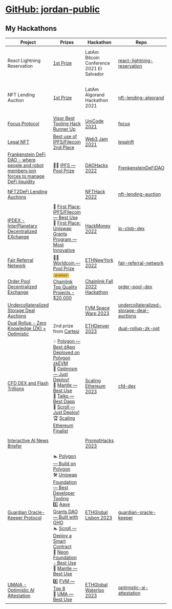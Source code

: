 # [GitHub: jordan-public](https://github.com/jordan-public)

## My Hackathons

| Project | Prizes | Hackathon | Repo | Team |
| - | - | - | - | - |
| React Lightning Reservation | [1st Prize](https://youtu.be/f0T1AIRNWpg) | LatAm Bitcoin Conference 2021 El Salvador    | [react-lightning-reservation](https://github.com/react-lightning-reservation/react-lightning-reservation) | Dad & Daughter:<br>Jordan Stojanovski,<br>Andrea Stojanovski |
|  NFT Lending Auction  | [1st Prize](https://raw.githubusercontent.com/nft-lending/nft-lending-algorand/main/doc/Algorand%20LatAm%202021%20-%20awards.jpeg)   |  LatAm Algorand Hackathon 2021 | [nft-lending-algorand](https://github.com/nft-lending/nft-lending-algorand) |Dad & Daughter:<br>Jordan Stojanovski,<br>Andrea Stojanovski|
| [Focus Protocol](https://showcase.ethglobal.com/unicode/focus)| [Visor Best Tooling Hack Runner Up](https://showcase.ethglobal.com/unicode/focus) | [UniCode 2021](https://unicode.ethglobal.com/) | [focus](https://github.com/jordan-public/focus) | solo:<br>Jordan Stojanovski |
| [Legal NFT](https://showcase.ethglobal.com/web3jam/legalnft) | [Best use of IPFS/Filecoin 2nd Place](https://showcase.ethglobal.com/web3jam/legalnft) | [Web3 Jam 2021](https://web3jam.ethglobal.com/) | [legalnft](https://github.com/jordan-public/legalnft) |solo:<br>Jordan Stojanovski |
| [Frankenstein DeFi DAO - where people and robot members join forces to manage DeFi liquidity](https://showcase.ethglobal.com/daohacks/frankensteindefidao-sojy5) | 🏊‍♂️ [IPFS — Pool Prize](https://ethglobal.com/showcase/frankensteindefidao-sojy5) | [DAOHacks 2022](https://dao.ethglobal.com/) | [FrenkensteinDeFiDAO](https://github.com/FrankensteinDeFiDAO/FrenkensteinDeFiDAO) | Jordan Stojanovski,<br>Albert Garuda,<br>Raghav Rmadya |
| [NFT2DeFi Lending Auctions](https://ethglobal.com/showcase/nft2defi-o4x4e) | | [NFTHack 2022](https://ethglobal.com/events/nfthack2022) | [nft-lending-auction](https://github.com/jordan-public/nft-lending-auction) | solo:<br>Jordan Stojanovski|
| [IPDEX - InterPlanetary Decentralized EXchange](https://ethglobal.com/showcase/ipdex-interplanetary-decentralized-exchange-498o0) | 🥇 [First Place: IPFS/Filecoin — Best Use](https://showcase.ethglobal.com/hackmoney2022/ipdex-interplanetary-decentralized-exchange-498o0)<br>🥇 [First Place: Uniswap Grants Program — Most Innovative](https://showcase.ethglobal.com/hackmoney2022/ipdex-interplanetary-decentralized-exchange-498o0) | [HackMoney 2022](https://ethglobal.com/events/hackmoney2022) | [ip-clob-dex](https://github.com/jordan-public/ip-clob-dex) | solo:<br>Jordan Stojanovski|
| [Fair Referral Network](https://ethglobal.com/showcase/fair-referral-network-cz9m0) | 🏊‍♂️ [Worldcoin — Pool Prize](https://ethglobal.com/showcase/fair-referral-network-cz9m0)| [ETHNewYork 2022](https://ethglobal.com/events/ethnewyork2022) | [fair-referral-network](https://github.com/jordan-public/fair-referral-network)| solo:<br>Jordan Stojanovski|
| [Order Pool Decentralized Exchange](https://devpost.com/software/order-pool-dex) | [![WINNER](./WINNER.png) Chainlink Top Quality Projects - $20,000](https://devpost.com/software/order-pool-dex) | [Chainlink Fall 2022 Hackathon](https://chain.link/hackathon) | [order-pool-dex](https://github.com/jordan-public/order-pool-dex) | solo:<br>Jordan Stojanovski|
| [Undercollateralized Storage Deal Auctions](https://ethglobal.com/showcase/undercollateralized-storage-deal-auctions-j8xkt) | | [FVM Space Warp 2023](https://ethglobal.com/events/spacewarp) | [undercollateralized-storage-deal-auctions](https://github.com/jordan-public/undercollateralized-storage-deal-auctions)| solo:<br>Jordan Stojanovski|
| [Dual Rollup - Zero Knowledge (ZK) + Optimistic](https://app.buidlbox.io/projects/dual-rollup-zk-opt) | 2nd prize from [Cartesi](https://cartesi.io/) | [ETHDenver 2023](https://app.buidlbox.io/ethdenver/ethdenver-2023) |[dual-rollup-zk-opt](https://github.com/jordan-public/dual-rollup-zk-opt)| Jordan Stojanovski,<br>Miha Lotrič |
| [CFD DEX and Flash Trillions](https://ethglobal.com/showcase/cfd-dex-and-flash-trillions-ad666) | 💡 [Polygon — Best dApp Deployed on Polygon zkEVM](https://ethglobal.com/showcase/cfd-dex-and-flash-trillions-ad666)<br> 🔴 [Optimism — Just Deploy!](https://ethglobal.com/showcase/cfd-dex-and-flash-trillions-ad666)<br>🥇 [Mantle — Best Use](https://ethglobal.com/showcase/cfd-dex-and-flash-trillions-ad666)<br>🥈 [Taiko — Best Dapp](https://ethglobal.com/showcase/cfd-dex-and-flash-trillions-ad666)<br>📜 [Scroll — Just Deploy!](https://ethglobal.com/showcase/cfd-dex-and-flash-trillions-ad666)<br>🏆 [Scaling Ethereum Finalist](https://ethglobal.com/showcase/cfd-dex-and-flash-trillions-ad666)|[Scaling Ethereum 2023](https://ethglobal.com/events/scaling2023) | [cfd-dex](https://github.com/jordan-public/cfd-dex) | solo:<br>Jordan Stojanovski|
| [Interactive AI News Briefer](https://devpost.com/software/interactive-ai-news-briefer) | | [PromptHacks 2023](https://prompthacks.devpost.com/) | | solo:<br>Jordan Stojanovski|
| [Guardian Oracle-Keeper Protocol](https://ethglobal.com/showcase/guardian-oracle-keeper-protocol-rpcws) | 🏊 [Polygon — Build on Polygon](https://ethglobal.com/showcase/guardian-oracle-keeper-protocol-rpcws)<br>🛠️ [Uniswap Foundation — Best Developer Tooling](https://ethglobal.com/showcase/guardian-oracle-keeper-protocol-rpcws)<br>5️⃣ [Aave Grants DAO — Built with GHO](https://ethglobal.com/showcase/guardian-oracle-keeper-protocol-rpcws)<br>🏊 [Scroll — Deploy a Smart Contract](https://ethglobal.com/showcase/guardian-oracle-keeper-protocol-rpcws)<br>🥈 [Neon Foundation - Best Use](https://ethglobal.com/showcase/guardian-oracle-keeper-protocol-rpcws)<br>🥇 [Mantle — Best Use](https://ethglobal.com/showcase/guardian-oracle-keeper-protocol-rpcws) | [ETHGlobal Lisbon 2023](https://ethglobal.com/events/lisbon) | [guardian-oracle-keeper](https://github.com/jordan-public/guardian-oracle-keeper) | solo:<br>Jordan Stojanovski|
| [UMAIA - Optimistic AI Attestation](https://ethglobal.com/showcase/umaia-optimistic-ai-attestation-3a96d) | 8️⃣ [FVM — Top 8](https://ethglobal.com/showcase/umaia-optimistic-ai-attestation-3a96d)<br>🥇 [UMA — Best Use](https://ethglobal.com/showcase/umaia-optimistic-ai-attestation-3a96d) | [ETHGlobal Waterloo 2023](https://ethglobal.com/events/waterloo2023) | [optimistic-ai-attestation](https://github.com/jordan-public/optimistic-ai-attestation)| solo:<br>Jordan Stojanovski|

